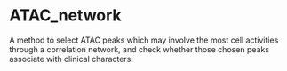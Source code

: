 # ATAC_network
A method to select ATAC peaks which may involve the most cell activities through a correlation network, and check whether those chosen peaks associate with clinical characters.
